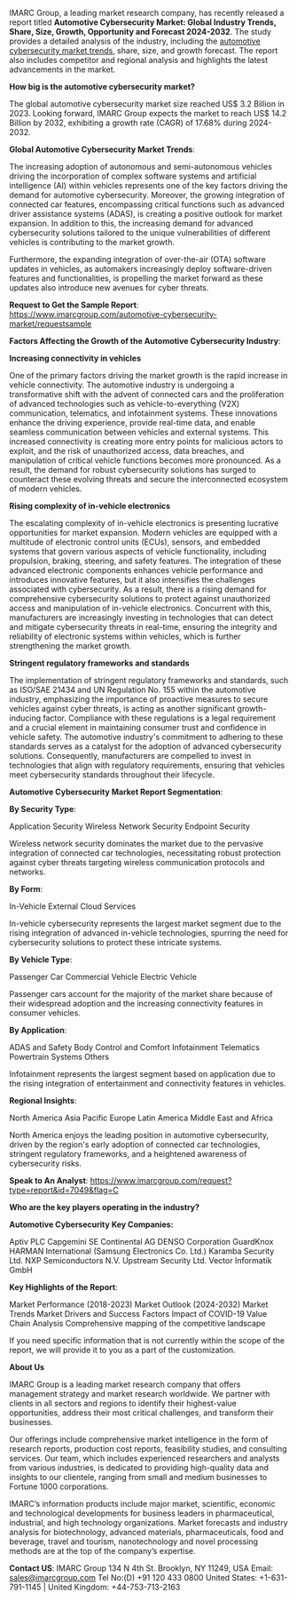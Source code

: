 IMARC Group, a leading market research company, has recently released a report titled **Automotive Cybersecurity Market: Global Industry Trends, Share, Size, Growth, Opportunity and Forecast 2024-2032**. The study provides a detailed analysis of the industry, including the [automotive cybersecurity market trends](https://www.imarcgroup.com/automotive-cybersecurity-market), share, size, and growth forecast. The report also includes competitor and regional analysis and highlights the latest advancements in the market.


**How big is the automotive cybersecurity market?**

The global automotive cybersecurity market size reached US$ 3.2 Billion in 2023. Looking forward, IMARC Group expects the market to reach US$ 14.2 Billion by 2032, exhibiting a growth rate (CAGR) of 17.68% during 2024-2032.

**Global Automotive Cybersecurity Market Trends**:

The increasing adoption of autonomous and semi-autonomous vehicles driving the incorporation of complex software systems and artificial intelligence (AI) within vehicles represents one of the key factors driving the demand for automotive cybersecurity. Moreover, the growing integration of connected car features, encompassing critical functions such as advanced driver assistance systems (ADAS), is creating a positive outlook for market expansion. In addition to this, the increasing demand for advanced cybersecurity solutions tailored to the unique vulnerabilities of different vehicles is contributing to the market growth.

Furthermore, the expanding integration of over-the-air (OTA) software updates in vehicles, as automakers increasingly deploy software-driven features and functionalities, is propelling the market forward as these updates also introduce new avenues for cyber threats.

**Request to Get the Sample Report**: https://www.imarcgroup.com/automotive-cybersecurity-market/requestsample

**Factors Affecting the Growth of the Automotive Cybersecurity Industry**:

**Increasing connectivity in vehicles**

One of the primary factors driving the market growth is the rapid increase in vehicle connectivity. The automotive industry is undergoing a transformative shift with the advent of connected cars and the proliferation of advanced technologies such as vehicle-to-everything (V2X) communication, telematics, and infotainment systems. These innovations enhance the driving experience, provide real-time data, and enable seamless communication between vehicles and external systems. This increased connectivity is creating more entry points for malicious actors to exploit, and the risk of unauthorized access, data breaches, and manipulation of critical vehicle functions becomes more pronounced. As a result, the demand for robust cybersecurity solutions has surged to counteract these evolving threats and secure the interconnected ecosystem of modern vehicles.

**Rising complexity of in-vehicle electronics**

The escalating complexity of in-vehicle electronics is presenting lucrative opportunities for market expansion. Modern vehicles are equipped with a multitude of electronic control units (ECUs), sensors, and embedded systems that govern various aspects of vehicle functionality, including propulsion, braking, steering, and safety features. The integration of these advanced electronic components enhances vehicle performance and introduces innovative features, but it also intensifies the challenges associated with cybersecurity. As a result, there is a rising demand for comprehensive cybersecurity solutions to protect against unauthorized access and manipulation of in-vehicle electronics. Concurrent with this, manufacturers are increasingly investing in technologies that can detect and mitigate cybersecurity threats in real-time, ensuring the integrity and reliability of electronic systems within vehicles, which is further strengthening the market growth.

**Stringent regulatory frameworks and standards**

The implementation of stringent regulatory frameworks and standards, such as ISO/SAE 21434 and UN Regulation No. 155 within the automotive industry, emphasizing the importance of proactive measures to secure vehicles against cyber threats, is acting as another significant growth-inducing factor. Compliance with these regulations is a legal requirement and a crucial element in maintaining consumer trust and confidence in vehicle safety. The automotive industry's commitment to adhering to these standards serves as a catalyst for the adoption of advanced cybersecurity solutions. Consequently, manufacturers are compelled to invest in technologies that align with regulatory requirements, ensuring that vehicles meet cybersecurity standards throughout their lifecycle.

**Automotive Cybersecurity Market Report Segmentation**:

**By Security Type**:

Application Security
Wireless Network Security
Endpoint Security

Wireless network security dominates the market due to the pervasive integration of connected car technologies, necessitating robust protection against cyber threats targeting wireless communication protocols and networks.

**By Form**:

In-Vehicle
External Cloud Services

In-vehicle cybersecurity represents the largest market segment due to the rising integration of advanced in-vehicle technologies, spurring the need for cybersecurity solutions to protect these intricate systems.

**By Vehicle Type**:

Passenger Car
Commercial Vehicle
Electric Vehicle

Passenger cars account for the majority of the market share because of their widespread adoption and the increasing connectivity features in consumer vehicles.

**By Application**:

ADAS and Safety
Body Control and Comfort
Infotainment
Telematics
Powertrain Systems
Others

Infotainment represents the largest segment based on application due to the rising integration of entertainment and connectivity features in vehicles.

**Regional Insights**:

North America
Asia Pacific
Europe
Latin America
Middle East and Africa

North America enjoys the leading position in automotive cybersecurity, driven by the region's early adoption of connected car technologies, stringent regulatory frameworks, and a heightened awareness of cybersecurity risks.

**Speak to An Analyst**: https://www.imarcgroup.com/request?type=report&id=7049&flag=C

**Who are the key players operating in the industry?**

**Automotive Cybersecurity Key Companies:** 

Aptiv PLC
Capgemini SE
Continental AG
DENSO Corporation
GuardKnox
HARMAN International (Samsung Electronics Co. Ltd.)
Karamba Security Ltd.
NXP Semiconductors N.V.
Upstream Security Ltd.
Vector Informatik GmbH

**Key Highlights of the Report**:

Market Performance (2018-2023)
Market Outlook (2024-2032)
Market Trends
Market Drivers and Success Factors
Impact of COVID-19
Value Chain Analysis
Comprehensive mapping of the competitive landscape

If you need specific information that is not currently within the scope of the report, we will provide it to you as a part of the customization.

**About Us**                                    

IMARC Group is a leading market research company that offers management strategy and market research worldwide. We partner with clients in all sectors and regions to identify their highest-value opportunities, address their most critical challenges, and transform their businesses.

Our offerings include comprehensive market intelligence in the form of research reports, production cost reports, feasibility studies, and consulting services. Our team, which includes experienced researchers and analysts from various industries, is dedicated to providing high-quality data and insights to our clientele, ranging from small and medium businesses to Fortune 1000 corporations.

IMARC’s information products include major market, scientific, economic and technological developments for business leaders in pharmaceutical, industrial, and high technology organizations. Market forecasts and industry analysis for biotechnology, advanced materials, pharmaceuticals, food and beverage, travel and tourism, nanotechnology and novel processing methods are at the top of the company’s expertise.

**Contact US**:
IMARC Group
134 N 4th St. Brooklyn, NY 11249, USA
Email: sales@imarcgroup.com
Tel No:(D) +91 120 433 0800
United States: +1-631-791-1145 | United Kingdom: +44-753-713-2163